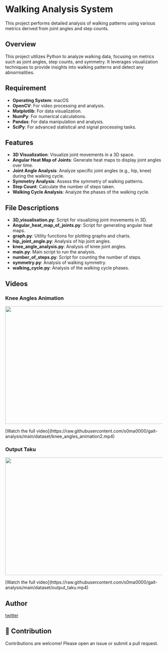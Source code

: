 # Walking Analysis System

This project performs detailed analysis of walking patterns using various metrics derived from joint angles and step counts.

## Overview

This project utilizes Python to analyze walking data, focusing on metrics such as joint angles, step counts, and symmetry. It leverages visualization techniques to provide insights into walking patterns and detect any abnormalities.

## Requirement

- **Operating System**: macOS
- **OpenCV**: For video processing and analysis.
- **Matplotlib**: For data visualization.
- **NumPy**: For numerical calculations.
- **Pandas**: For data manipulation and analysis.
- **SciPy**: For advanced statistical and signal processing tasks.

## Features

- **3D Visualization**: Visualize joint movements in a 3D space.
- **Angular Heat Map of Joints**: Generate heat maps to display joint angles over time.
- **Joint Angle Analysis**: Analyze specific joint angles (e.g., hip, knee) during the walking cycle.
- **Symmetry Analysis**: Assess the symmetry of walking patterns.
- **Step Count**: Calculate the number of steps taken.
- **Walking Cycle Analysis**: Analyze the phases of the walking cycle.

## File Descriptions

- **3D_visualisation.py**: Script for visualizing joint movements in 3D.
- **Angular_heat_map_of_joints.py**: Script for generating angular heat maps.
- **graph.py**: Utility functions for plotting graphs and charts.
- **hip_joint_angle.py**: Analysis of hip joint angles.
- **knee_angle_analysis.py**: Analysis of knee joint angles.
- **main.py**: Main script to run the analysis.
- **number_of_steps.py**: Script for counting the number of steps.
- **symmetry.py**: Analysis of walking symmetry.
- **walking_cycle.py**: Analysis of the walking cycle phases.

## Videos

### Knee Angles Animation
<p align="center">
  <img src="https://raw.githubusercontent.com/s0ma0000/gait-analysis/main/dataset/knee_angles_animation2.gif" width="600" height="375">
</p>
[Watch the full video](https://raw.githubusercontent.com/s0ma0000/gait-analysis/main/dataset/knee_angles_animation2.mp4)

### Output Taku
<p align="center">
  <img src="https://raw.githubusercontent.com/s0ma0000/gait-analysis/main/dataset/output_taku.gif" width="600" height="375">
</p>
[Watch the full video](https://raw.githubusercontent.com/s0ma0000/gait-analysis/main/dataset/output_taku.mp4)

## Author

[twitter](https://twitter.com/kakedasiseinen)

## 🐶 Contribution

Contributions are welcome! Please open an issue or submit a pull request.

